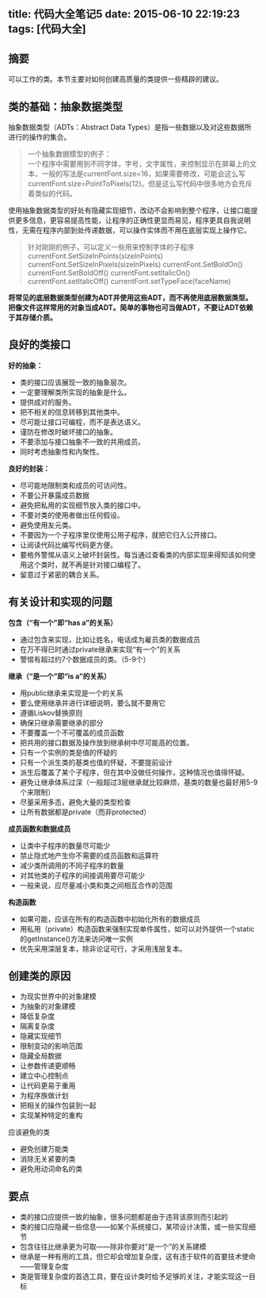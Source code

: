 title: 代码大全笔记5
date: 2015-06-10 22:19:23
tags: [代码大全]
---

## 摘要
可以工作的类。本节主要对如何创建高质量的类提供一些精辟的建议。

<!--more-->

## 类的基础：抽象数据类型

抽象数据类型（ADTs：Abstract Data Types）是指一些数据以及对这些数据所进行的操作的集合。

> 一个抽象数据模型的例子：<br/>
> 一个程序中需要用到不同字体，字号，文字属性，来控制显示在屏幕上的文本，一般的写法是currentFont.size=16，如果需要修改，可能会这么写currentFont.size=PointToPixels(12)。但是这么写代码中很多地方会充斥着类似的代码。

使用抽象数据类型的好处有隐藏实现细节，改动不会影响到整个程序，让接口能提供更多信息，更容易提高性能，让程序的正确性更显而易见，程序更具自我说明性，无需在程序内部到处传递数据，可以操作实体而不用在底层实现上操作它。

> 针对刚刚的例子，可以定义一些用来控制字体的子程序<Br/>
> currentFont.SetSizeInPoints(sizeInPoints)
> currentFont.SetSizeInPixels(sizeInPixels)
> currentFont.SetBoldOn()
> currentFont.SetBoldOff()
> currentFont.setItalicOn()
> currentFont.setItalicOff()
> currentFont.setTypeFace(faceName)

**将常见的底层数据类型创建为ADT并使用这些ADT，而不再使用底层数据类型。把像文件这样常用的对象当成ADT。简单的事物也可当做ADT，不要让ADT依赖于其存储介质。**

## 良好的类接口

**好的抽象：**

* 类的接口应该展现一致的抽象层次。
* 一定要理解类所实现的抽象是什么。
* 提供成对的服务。
* 把不相关的信息转移到其他类中。
* 尽可能让接口可编程，而不是表达语义。
* 谨防在修改时破坏接口的抽象。
* 不要添加与接口抽象不一致的共用成员。
* 同时考虑抽象性和内聚性。

**良好的封装：**

* 尽可能地限制类和成员的可访问性。
* 不要公开暴露成员数据
* 避免把私用的实现细节放入类的接口中。
* 不要对类的使用者做出任何假设。
* 避免使用友元类。
* 不要因为一个子程序里仅使用公用子程序，就把它归入公开接口。
* 让阅读代码比编写代码更方便。
* 要格外警惕从语义上破坏封装性。每当通过查看类的内部实现来得知该如何使用这个类时，就不再是针对接口编程了。
* 留意过于紧密的耦合关系。

## 有关设计和实现的问题

**包含（“有一个”即“has a”的关系）**

* 通过包含来实现，比如让姓名，电话成为雇员类的数据成员
* 在万不得已时通过private继承来实现“有一个”的关系
* 警惕有超过约7个数据成员的类。（5-9个）

**继承（“是一个”即“is a”的关系）**

* 用public继承来实现是一个的关系
* 要么使用继承并进行详细说明，要么就不要用它
* 遵循Liskov替换原则
* 确保只继承需要继承的部分
* 不要覆盖一个不可覆盖的成员函数
* 把共用的接口数据及操作放到继承树中尽可能高的位置。
* 只有一个实例的类是值的怀疑的
* 只有一个派生类的基类也值的怀疑，不要提前设计
* 派生后覆盖了某个子程序，但在其中没做任何操作，这种情况也值得怀疑。
* 避免让继承体系过深（一般超过3层继承就比较麻烦，基类的数量也最好用5-9个来限制）
* 尽量采用多态，避免大量的类型检查
* 让所有数据都是private（而非protected）

**成员函数和数据成员**

* 让类中子程序的数量尽可能少
* 禁止隐式地产生你不需要的成员函数和运算符
* 减少类所调用的不同子程序的数量
* 对其他类的子程序的间接调用要尽可能少
* 一般来说，应尽量减小类和类之间相互合作的范围

**构造函数**

* 如果可能，应该在所有的构造函数中初始化所有的数据成员
* 用私用（private）构造函数来强制实现单件属性，如可以对外提供一个static的getInstance()方法来访问唯一实例
* 优先采用深层复本，除非论证可行，才采用浅层复本。

## 创建类的原因

* 为现实世界中的对象建模
* 为抽象的对象建模
* 降低复杂度
* 隔离复杂度
* 隐藏实现细节
* 限制变动的影响范围
* 隐藏全局数据
* 让参数传递更顺畅
* 建立中心控制点
* 让代码更易于重用
* 为程序族做计划
* 把相关的操作包装到一起
* 实现某种特定的重构

应该避免的类

* 避免创建万能类
* 消除无关紧要的类
* 避免用动词命名的类

## 要点

* 类的接口应提供一致的抽象，很多问题都是由于违背该原则而引起的
* 类的接口应隐藏一些信息——如某个系统接口，某项设计决策，或一些实现细节
* 包含往往比继承更为可取——除非你要对“是一个”的关系建模
* 继承是一种有用的工具，但它却会增加复杂度，这有违于软件的首要技术使命——管理复杂度
* 类是管理复杂度的首选工具，要在设计类时给予足够的关注，才能实现这一目标